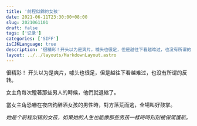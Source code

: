 ```yaml
---
title: '前程似錦的女孩'
date: 2021-06-11T23:30:00+08:00
slug: 2021061101
draft: false
tags: ['记录']
categories: ['SIFF']
isCJKLanguage: true
description: '很精彩！开头以为是爽片，噱头也很足，但是越往下看越难过，也没有所谓的反转。'
layout: ../../layouts/MarkdownLayout.astro
---
```


很精彩！
开头以为是爽片，噱头也很足，但是越往下看越难过，也没有所谓的反转。

女主角每次瞪著那些男人的時候，他們就退縮了。

當女主角恐嚇在夜店釣醉酒女孩的男性時，對方落荒而逃，全場叫好鼓掌。

*她是个前程似锦的女孩，如果她的人生也能像那些男孩一樣時時刻刻被保駕護航。*

